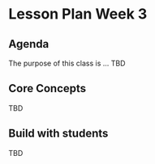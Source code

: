 # Lesson Plan Week 3

## Agenda

The purpose of this class is ... TBD

## Core Concepts

TBD

## Build with students

TBD
